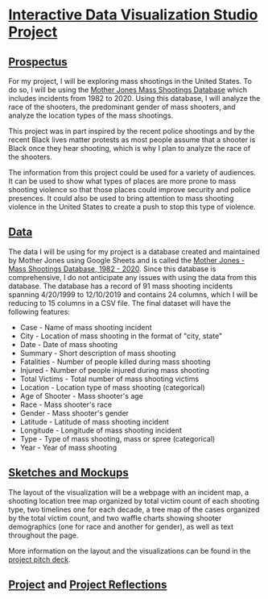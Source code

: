 # [Interactive Data Visualization Studio Project](https://sheri-kamal.github.io/DATA78000-FA2020/Project)

## [Prospectus](https://github.com/sheri-kamal/DATA78000-FA2020/blob/master/README.md)
For my project, I will be exploring mass shootings in the United States. To do so, I will be using the [Mother Jones Mass Shootings Database](https://docs.google.com/spreadsheets/d/1b9o6uDO18sLxBqPwl_Gh9bnhW-ev_dABH83M5Vb5L8o/edit#gid=0) which includes incidents from 1982 to 2020. Using this database, I will analyze the race of the shooters, the predominant gender of mass shooters, and analyze the location types of the mass shootings.

This project was in part inspired by the recent police shootings and by the recent Black lives matter protests as most people assume that a shooter is Black once they hear shooting, which is why I plan to analyze the race of the shooters. 

The information from this project could be used for a variety of audiences. It can be used to show what types of places are more prone to mass shooting violence so that those places could improve security and police presences. It could also be used to bring attention to mass shooting violence in the United States to create a push to stop this type of violence.

## [Data](https://github.com/sheri-kamal/DATA78000-FA2020/blob/master/Mother%20Jones%20-%20Mass%20Shootings%20Database%2C%201999%20-%202019.csv)
The data I will be using for my project is a database created and maintained by Mother Jones using Google Sheets and is called the [Mother Jones - Mass Shootings Database, 1982 - 2020](https://docs.google.com/spreadsheets/d/1b9o6uDO18sLxBqPwl_Gh9bnhW-ev_dABH83M5Vb5L8o/edit#gid=0). Since this database is comprehensive, I do not anticipate any issues with using the data from this database. The database has a record of 91 mass shooting incidents spanning 4/20/1999 to 12/10/2019 and contains 24 columns, which I will be reducing to 15 columns in a CSV file. 
The final dataset will have the following features:
* Case - Name of mass shooting incident
* City - Location of mass shooting in the format of "city, state"
* Date - Date of mass shooting
* Summary - Short description of mass shooting
* Fatalities - Number of people killed during mass shooting
* Injured - Number of people injured during mass shooting
* Total Victims - Total number of mass shooting victims
* Location - Location type of mass shooting (categorical)
* Age of Shooter - Mass shooter's age
* Race - Mass shooter's race
* Gender - Mass shooter's gender
* Latitude - Latitude of mass shooting incident
* Longitude - Longitude of mass shooting incident
* Type - Type of mass shooting, mass or spree (categorical)
* Year - Year of mass shooting

## [Sketches and Mockups](https://github.com/sheri-kamal/DATA78000-FA2020/blob/master/Sketch%20and%20Mockup.png)
The layout of the visualization will be a webpage with an incident map, a shooting location tree map organized by total victim count of each shooting type, two timelines one for each decade, a tree map of the cases organized by the total victim count, and two waffle charts showing shooter demographics (one for race and another for gender), as well as text throughout the page. 

More information on the layout and the visualizations can be found in the [project pitch deck](https://github.com/sheri-kamal/DATA78000-FA2020/blob/master/Project%20Pitch%20Deck.pdf).

## [Project](https://sheri-kamal.github.io/DATA78000-FA2020/Project) and [Project Reflections](https://sheri-kamal.github.io/DATA78000-FA2020/Project%20Reflections)
